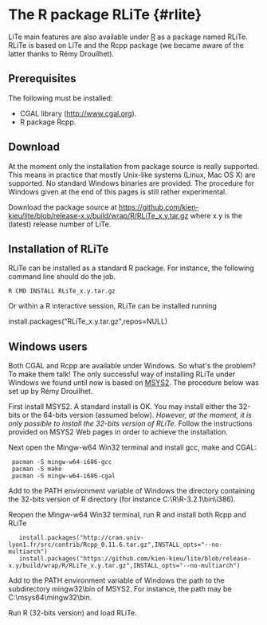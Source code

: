 The R package RLiTe {#rlite}
===================

<!-- Line Tessellation (LiTe) library
     |||Development version
     Authors: Katarzyna Adamczyk and Kiên Kiêu.
     |||Copyright INRA 2006-yyyy.
     Interdeposit Certification: IDDN.FR.001.030007.000.R.P.2015.000.31235
     License: GPL v3. -->

LiTe main features are also available under [R](http://www.r-project.org) as a package named RLiTe. RLiTe is based on LiTe and the Rcpp package (we became aware of the latter thanks to Rémy Drouilhet).

Prerequisites
-------------
The following must be installed:
- CGAL library (http://www.cgal.org).
- R package Rcpp.

Download
--------
At the moment only the installation from package source is really supported. This means in practice that mostly Unix-like systems (Linux, Mac OS X) are supported. No standard Windows binaries are provided. The procedure for Windows given at the end of this pages is still rather experimental.

Download the package source at https://github.com/kien-kieu/lite/blob/release-x.y/build/wrap/R/RLiTe_x.y.tar.gz where x.y is the (latest) release number of LiTe.


Installation of RLiTe
---------------------
RLiTe can be installed as a standard R package. For instance, the following command line should do the job.

    R CMD INSTALL RLiTe_x.y.tar.gz

Or within a R interactive session, RLiTe can be installed running

   install.packages("RLiTe_x.y.tar.gz",repos=NULL)

Windows users
-------------
Both CGAL and Rcpp are available under Windows. So what's the problem? To make them talk! The only successful way of installing RLiTe under Windows we found until now is based on [MSYS2](http://msys2.github.io). The procedure below was set up by Rémy Drouilhet.

First install MSYS2. A standard install is OK. You may install either the 32-bits or the 64-bits version (assumed below). *However, at the moment, it is only possible to install the 32-bits version of RLiTe.* Follow the instructions provided on MSYS2 Web pages in order to achieve the installation.

Next open the Mingw-w64 Win32 terminal and install gcc, make and CGAL:

     pacman -S mingw-w64-i686-gcc
     pacman -S make
     pacman -S mingw-w64-i686-cgal

Add to the PATH environment variable of Windows the directory containing the 32-bits version of R directory (for instance C:\\R\\R-3.2.1\\bin\\i386).

Reopen the Mingw-w64 Win32 terminal, run R and install both Rcpp and RLiTe

       install.packages("http://cran.univ-lyon1.fr/src/contrib/Rcpp_0.11.6.tar.gz",INSTALL_opts="--no-multiarch")
       install.packages("https://github.com/kien-kieu/lite/blob/release-x.y/build/wrap/R/RLiTe_x.y.tar.gz",INSTALL_opts="--no-multiarch")
       
Add to the PATH environment variable of Windows the path to the subdirectory mingw32\bin of MSYS2. For instance, the path may be C:\\msys64\\mingw32\\bin.

Run R (32-bits version) and load RLiTe.